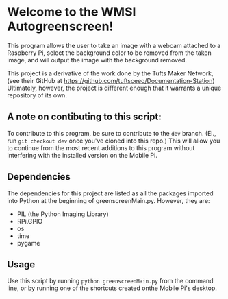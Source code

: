 # Welcome to the WMSI Autogreenscreen!
This program allows the user to take an image with a webcam attached to a Raspberry Pi, select the background color to be removed from the taken image, and will output the image with the background removed.

This project is a derivative of the work done by the Tufts Maker Network, (see their GitHub at https://github.com/tuftsceeo/Documentation-Station)  Ultimately, however, the project is different enough that it warrants a unique repository of its own.

## A note on contibuting to this script:
To contribute to this program, be sure to contribute to the `dev` branch.  (Ei., run `git checkout dev` once you've cloned into this repo.)  This will allow you to continue from the most recent additions to this program without interfering with the installed version on the Mobile Pi.

## Dependencies
The dependencies for this project are listed as all the packages imported into Python at the beginning of greenscreenMain.py.  However, they are:
* PIL (the Python Imaging Library)
* RPi.GPIO
* os
* time
* pygame

## Usage
Use this script by running `python greenscreenMain.py` from the command line, or by running one of the shortcuts created onthe Mobile Pi's desktop.
